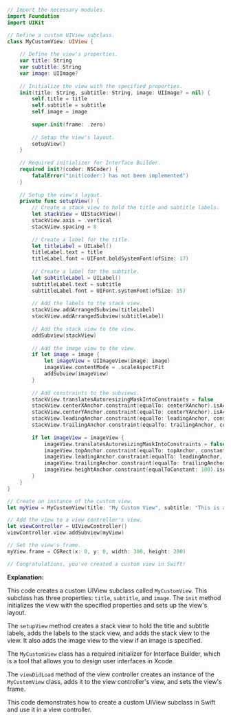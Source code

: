 ```swift
// Import the necessary modules.
import Foundation
import UIKit

// Define a custom UIView subclass.
class MyCustomView: UIView {
    
    // Define the view's properties.
    var title: String
    var subtitle: String
    var image: UIImage?
    
    // Initialize the view with the specified properties.
    init(title: String, subtitle: String, image: UIImage? = nil) {
        self.title = title
        self.subtitle = subtitle
        self.image = image
        
        super.init(frame: .zero)
        
        // Setup the view's layout.
        setupView()
    }
    
    // Required initializer for Interface Builder.
    required init?(coder: NSCoder) {
        fatalError("init(coder:) has not been implemented")
    }
    
    // Setup the view's layout.
    private func setupView() {
        // Create a stack view to hold the title and subtitle labels.
        let stackView = UIStackView()
        stackView.axis = .vertical
        stackView.spacing = 8
        
        // Create a label for the title.
        let titleLabel = UILabel()
        titleLabel.text = title
        titleLabel.font = UIFont.boldSystemFont(ofSize: 17)
        
        // Create a label for the subtitle.
        let subtitleLabel = UILabel()
        subtitleLabel.text = subtitle
        subtitleLabel.font = UIFont.systemFont(ofSize: 15)
        
        // Add the labels to the stack view.
        stackView.addArrangedSubview(titleLabel)
        stackView.addArrangedSubview(subtitleLabel)
        
        // Add the stack view to the view.
        addSubview(stackView)
        
        // Add the image view to the view.
        if let image = image {
            let imageView = UIImageView(image: image)
            imageView.contentMode = .scaleAspectFit
            addSubview(imageView)
        }
        
        // Add constraints to the subviews.
        stackView.translatesAutoresizingMaskIntoConstraints = false
        stackView.centerXAnchor.constraint(equalTo: centerXAnchor).isActive = true
        stackView.centerYAnchor.constraint(equalTo: centerYAnchor).isActive = true
        stackView.leadingAnchor.constraint(equalTo: leadingAnchor, constant: 16).isActive = true
        stackView.trailingAnchor.constraint(equalTo: trailingAnchor, constant: -16).isActive = true
        
        if let imageView = imageView {
            imageView.translatesAutoresizingMaskIntoConstraints = false
            imageView.topAnchor.constraint(equalTo: topAnchor, constant: 16).isActive = true
            imageView.leadingAnchor.constraint(equalTo: leadingAnchor, constant: 16).isActive = true
            imageView.trailingAnchor.constraint(equalTo: trailingAnchor, constant: -16).isActive = true
            imageView.heightAnchor.constraint(equalToConstant: 100).isActive = true
        }
    }
}

// Create an instance of the custom view.
let myView = MyCustomView(title: "My Custom View", subtitle: "This is a custom view.", image: UIImage(named: "image.png"))

// Add the view to a view controller's view.
let viewController = UIViewController()
viewController.view.addSubview(myView)

// Set the view's frame.
myView.frame = CGRect(x: 0, y: 0, width: 300, height: 200)

// Congratulations, you've created a custom view in Swift!
```

**Explanation:**

This code creates a custom UIView subclass called `MyCustomView`. This subclass has three properties: `title`, `subtitle`, and `image`. The `init` method initializes the view with the specified properties and sets up the view's layout.

The `setupView` method creates a stack view to hold the title and subtitle labels, adds the labels to the stack view, and adds the stack view to the view. It also adds the image view to the view if an image is specified.

The `MyCustomView` class has a required initializer for Interface Builder, which is a tool that allows you to design user interfaces in Xcode.

The `viewDidLoad` method of the view controller creates an instance of the `MyCustomView` class, adds it to the view controller's view, and sets the view's frame.

This code demonstrates how to create a custom UIView subclass in Swift and use it in a view controller.